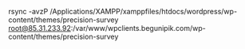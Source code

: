 rsync -avzP /Applications/XAMPP/xamppfiles/htdocs/wordpress/wp-content/themes/precision-survey root@85.31.233.92:/var/www/wpclients.begunipik.com/wp-content/themes/precision-survey
